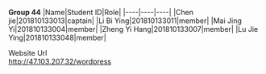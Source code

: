 **Group 44**
|Name|Student ID|Role|
|----|----|----|
|Chen jie|201810133013|captain|
|Li Bi Ying|201810133011|member|
|Mai Jing Yi|201810133004|member|
|Zheng Yi Hang|201810133007|member|
|Lu Jie Ying|201810133048|member|

Website Url  
http://47.103.207.32/wordpress
